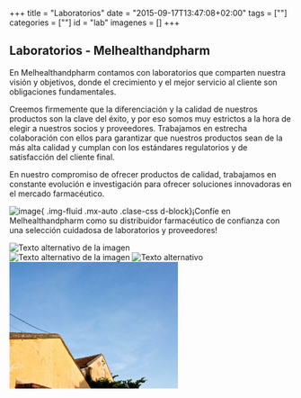 +++
title = "Laboratorios"
date = "2015-09-17T13:47:08+02:00"
tags = [""]
categories = [""]
id = "lab"
imagenes = []
+++

## Laboratorios - Melhealthandpharm

En Melhealthandpharm contamos con laboratorios que comparten nuestra visión y objetivos, donde el crecimiento y el mejor servicio al cliente son obligaciones fundamentales.

Creemos firmemente que la diferenciación y la calidad de nuestros productos son la clave del éxito, y por eso somos muy estrictos a la hora de elegir a nuestros socios y proveedores. Trabajamos en estrecha colaboración con ellos para garantizar que nuestros productos sean de la más alta calidad y cumplan con los estándares regulatorios y de satisfacción del cliente final.

En nuestro compromiso de ofrecer productos de calidad, trabajamos en constante evolución e investigación para ofrecer soluciones innovadoras en el mercado farmacéutico.


![image](/img/logo(1).png){ .img-fluid .mx-auto .clase-css d-block}¡Confíe en Melhealthandpharm como su distribuidor farmacéutico de confianza con una selección cuidadosa de laboratorios y proveedores!


<div>

<img src="img/banner-2.jpg" alt="Texto alternativo de la imagen" class="clase-css" style="width:50%; height:50%;">
</div> 

<img class="image" src="/img/banner-2.jpg" alt="Texto alternativo de la imagen"/>


<div class= "images" style= float:left; margin-right:100px;">
  <img src="banner-2.jpg" alt="image" width="300">
</div>

<img src="/banner-2.jpg" alt="Texto alternativo" width="500">





  
